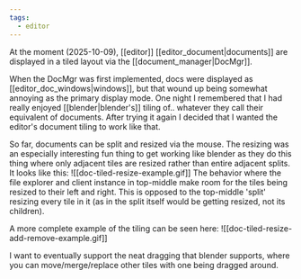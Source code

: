 ```yaml
---
tags:
  - editor
---
```

At the moment (2025-10-09), [[editor]] [[editor_document|documents]] are displayed in a tiled layout via the [[document_manager|DocMgr]]. 

When the DocMgr was first implemented, docs were displayed as [[editor_doc_windows|windows]], but that wound up being somewhat annoying as the primary display mode. One night I remembered that I had really enjoyed [[blender|blender's]] tiling of.. whatever they call their equivalent of documents. After trying it again I decided that I wanted the editor's document tiling to work like that.

So far, documents can be split and resized via the mouse. The resizing was an especially interesting fun thing to get working like blender as they do this thing where only adjacent tiles are resized rather than entire adjacent splits. It looks like this: 
![[doc-tiled-resize-example.gif]]
The behavior where the file explorer and client instance in top-middle make room for the tiles being resized to their left and right. This is opposed to the top-middle 'split' resizing every tile in it (as in the split itself would be getting resized, not its children).

A more complete example of the tiling can be seen here:
![[doc-tiled-resize-add-remove-example.gif]]

I want to eventually support the neat dragging that blender supports, where you can move/merge/replace other tiles with one being dragged around. 